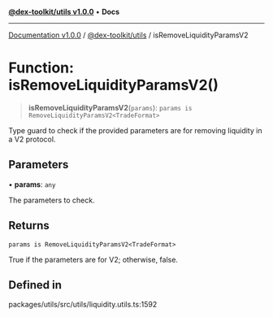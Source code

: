 [**@dex-toolkit/utils v1.0.0**](../README.md) • **Docs**

***

[Documentation v1.0.0](../../../packages.md) / [@dex-toolkit/utils](../README.md) / isRemoveLiquidityParamsV2

# Function: isRemoveLiquidityParamsV2()

> **isRemoveLiquidityParamsV2**(`params`): `params is RemoveLiquidityParamsV2<TradeFormat>`

Type guard to check if the provided parameters are for removing liquidity in a V2 protocol.

## Parameters

• **params**: `any`

The parameters to check.

## Returns

`params is RemoveLiquidityParamsV2<TradeFormat>`

True if the parameters are for V2; otherwise, false.

## Defined in

packages/utils/src/utils/liquidity.utils.ts:1592
